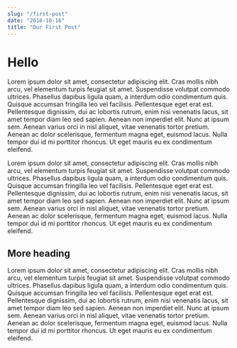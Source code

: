 ```yaml
---
slug: "/first-post"
date: "2018-10-16"
title: "Our First Post"
---
```


# Hello

Lorem ipsum dolor sit amet, consectetur adipiscing elit. Cras mollis nibh arcu, vel elementum turpis feugiat sit amet. Suspendisse volutpat commodo ultrices. Phasellus dapibus ligula quam, a interdum odio condimentum quis. Quisque accumsan fringilla leo vel facilisis. Pellentesque eget erat est. Pellentesque dignissim, dui ac lobortis rutrum, enim nisi venenatis lacus, sit amet tempor diam leo sed sapien. Aenean non imperdiet elit. Nunc at ipsum sem. Aenean varius orci in nisl aliquet, vitae venenatis tortor pretium. Aenean ac dolor scelerisque, fermentum magna eget, euismod lacus. Nulla tempor dui id mi porttitor rhoncus. Ut eget mauris eu ex condimentum eleifend.

Lorem ipsum dolor sit amet, consectetur adipiscing elit. Cras mollis nibh arcu, vel elementum turpis feugiat sit amet. Suspendisse volutpat commodo ultrices. Phasellus dapibus ligula quam, a interdum odio condimentum quis. Quisque accumsan fringilla leo vel facilisis. Pellentesque eget erat est. Pellentesque dignissim, dui ac lobortis rutrum, enim nisi venenatis lacus, sit amet tempor diam leo sed sapien. Aenean non imperdiet elit. Nunc at ipsum sem. Aenean varius orci in nisl aliquet, vitae venenatis tortor pretium. Aenean ac dolor scelerisque, fermentum magna eget, euismod lacus. Nulla tempor dui id mi porttitor rhoncus. Ut eget mauris eu ex condimentum eleifend.

## More heading

Lorem ipsum dolor sit amet, consectetur adipiscing elit. Cras mollis nibh arcu, vel elementum turpis feugiat sit amet. Suspendisse volutpat commodo ultrices. Phasellus dapibus ligula quam, a interdum odio condimentum quis. Quisque accumsan fringilla leo vel facilisis. Pellentesque eget erat est. Pellentesque dignissim, dui ac lobortis rutrum, enim nisi venenatis lacus, sit amet tempor diam leo sed sapien. Aenean non imperdiet elit. Nunc at ipsum sem. Aenean varius orci in nisl aliquet, vitae venenatis tortor pretium. Aenean ac dolor scelerisque, fermentum magna eget, euismod lacus. Nulla tempor dui id mi porttitor rhoncus. Ut eget mauris eu ex condimentum eleifend.
